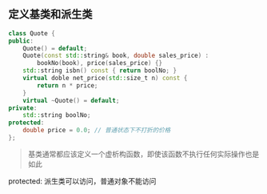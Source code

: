 ## 定义基类和派生类

```cpp
class Quote {
public:
    Quote() = default;
    Quote(const std::string& book, double sales_price) :
        bookNo(book), price(sales_price) {}
    std::string isbn() const { return boolNo; }
    virtual doble net_price(std::size_t n) const {
        return n * price;
    }
    virtual ~Quote() = default;
private:
    std::string boolNo;
protected:
    double price = 0.0; // 普通状态下不打折的价格
};
```

>基类通常都应该定义一个虚析构函数，即使该函数不执行任何实际操作也是如此


protected: 派生类可以访问，普通对象不能访问
